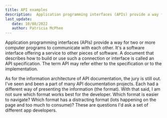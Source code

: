 ```yaml
---
title: API examples
description:  Application programming interfaces (APIs) provide a way for two or more computer programs to communicate with each other. It's a software interface offering a service to other pieces of software.
last_update: 
   date: 10/08/2022
   author: Patricia McPhee
---
```


Application programming interfaces (APIs) provide a way for two or more computer programs to communicate with each other. It's a software interface offering a service to other pieces of software. A document that describes how to build or use such a connection or interface is called an API specification. The term API may refer either to the specification or to the implementation.

As for the information architecture of API documentation, the jury is still out.  I've seen and been a part of many API documentation projects. Each had a different way of presenting the information (the format). With that said, I am not sure which format works best for the developer. Which format is easier to navigate? Which format has a distracting format (lots happening on the page and too much to consume)? These are questions I'd ask a set of different app developers. 



